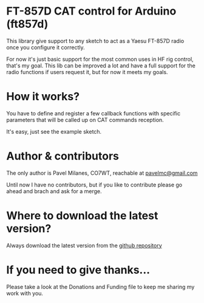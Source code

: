 FT-857D CAT control for Arduino (ft857d)
=======================================

This library give support to any sketch to act as a Yaesu FT-857D radio once you configure it correctly.

For now it's just basic support for the most common uses in HF rig control, that's my goal. This lib can be improved a lot and have a full support for the radio functions if users request it, but for now it meets my goals.


How it works?
=============

You have to define and register a few callback functions with specific parameters that will be called up on CAT commands reception.

It's easy, just see the example sketch.


Author & contributors
=====================

The only author is Pavel Milanes, CO7WT, reachable at pavelmc@gmail.com

Until now I have no contributors, but if you like to contribute please go ahead and brach and ask for a merge.


Where to download the latest version?
======================================

Always download the latest version from the [github repository](https://github.com/pavelmc/ft857d/)


If you need to give thanks...
=============================

Please take a look at the Donations and Funding file to keep me sharing my work with you.
